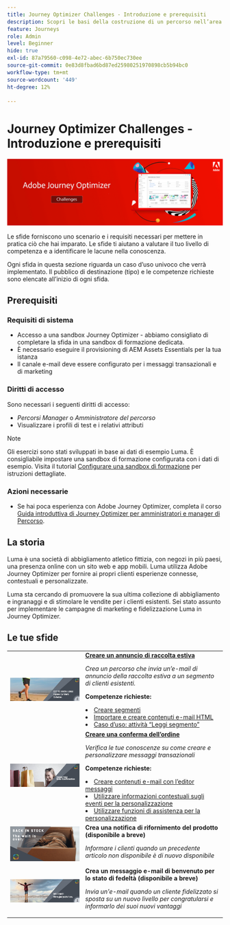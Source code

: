 ```yaml
---
title: Journey Optimizer Challenges - Introduzione e prerequisiti
description: Scopri le basi della costruzione di un percorso nell’area di lavoro del percorso.
feature: Journeys
role: Admin
level: Beginner
hide: true
exl-id: 87a79560-c098-4e72-abec-6b750ec730ee
source-git-commit: 0e83d8fbad6bd87ed25980251970898cb5b94bc0
workflow-type: tm+mt
source-wordcount: '449'
ht-degree: 12%

---
```


# Journey Optimizer Challenges - Introduzione e prerequisiti

![Banner per le sfide AJO](./assets/ajo-banner-challenges.png)

Le sfide forniscono uno scenario e i requisiti necessari per mettere in pratica ciò che hai imparato. Le sfide ti aiutano a valutare il tuo livello di competenza e a identificare le lacune nella conoscenza.

Ogni sfida in questa sezione riguarda un caso d’uso univoco che verrà implementato. Il pubblico di destinazione (tipo) e le competenze richieste sono elencate all’inizio di ogni sfida.

## Prerequisiti

### Requisiti di sistema

* Accesso a una sandbox Journey Optimizer - abbiamo consigliato di completare la sfida in una sandbox di formazione dedicata.
* È necessario eseguire il provisioning di AEM Assets Essentials per la tua istanza
* Il canale e-mail deve essere configurato per i messaggi transazionali e di marketing

### Diritti di accesso

Sono necessari i seguenti diritti di accesso:
* *Percorsi Manager* o *Amministratore del percorso*
* Visualizzare i profili di test e i relativi attributi

>[!NOTE]
> Gli esercizi sono stati sviluppati in base ai dati di esempio Luma. È consigliabile impostare una sandbox di formazione configurata con i dati di esempio. Visita il tutorial [Configurare una sandbox di formazione](/help/tutorial-configure-a-training-sandbox/introduction-and-prerequisites.md) per istruzioni dettagliate.

### Azioni necessarie

* Se hai poca esperienza con Adobe Journey Optimizer, completa il corso [Guida introduttiva di Journey Optimizer per amministratori e manager di Percorso](https://experienceleague.adobe.com/?recommended=JourneyOptimizer-U-1-2021.1&amp;lang=it).


## La storia

Luma è una società di abbigliamento atletico fittizia, con negozi in più paesi, una presenza online con un sito web e app mobili. Luma utilizza Adobe Journey Optimizer per fornire ai propri clienti esperienze connesse, contestuali e personalizzate.

Luma sta cercando di promuovere la sua ultima collezione di abbigliamento e ingranaggi e di stimolare le vendite per i clienti esistenti. Sei stato assunto per implementare le campagne di marketing e fidelizzazione Luma in Journey Optimizer.

## Le tue sfide

<table>
<tr>
<td>
 <div>
      <a href="summer-collection-announcement-challenge.md">
        <img alt="Immagine per l'annuncio della collezione estiva" src="./assets/email-assets/luma-transactional-onboarding-3.png"/>
      </a>
      </div>
  </td>
  <td>
   <strong><a href="summer-collection-announcement-challenge.md">Creare un annuncio di raccolta estiva </strong>
    </a>
      <p>
      <em>Crea un percorso che invia un’e-mail di annuncio della raccolta estiva a un segmento di clienti esistenti. </em>
      <p>
      <b>Competenze richieste:</b>
      <li><a href="https://experienceleague.adobe.com/docs/journey-optimizer-learn/tutorials/profiles-segments-subscriptions/create-segments.html"> Creare segmenti</li>
      <li><a href="https://experienceleague.adobe.com/docs/journey-optimizer-learn/tutorials/create-messages/create-emails/import-and-author-html-email-content.html">Importare e creare contenuti e-mail HTML</li>
      <li><a href="https://experienceleague.adobe.com/docs/journey-optimizer-learn/tutorials/create-journeys/use-case-read-segment.html">Caso d’uso: attività “Leggi segmento”</li>
  </td>
  </tr>
  <tr>
  <td>
  <div>
    <a href="order-confirmation-challenge.md">
      <img alt="E-mail Luma" src="./assets/email-assets/luma-transactional-order-confirmation.png"/>
    </a>
  </td>
  <td>
      <a href="order-confirmation-challenge.md">
    <strong><a href="order-confirmation-challenge.md">Creare una conferma dell’ordine</strong>
    </a>
    <div>
    <p>
    <em>Verifica le tue conoscenze su come creare e personalizzare messaggi transazionali
    </em>
    <p>
    <b>Competenze richieste:</b>
      <li><a href="https://experienceleague.adobe.com/docs/journey-optimizer-learn/tutorials/create-messages/create-email-content-with-the-message-editor.html"> Creare contenuti e-mail con l’editor messaggi</li>
      <li><a href="https://experienceleague.adobe.com/docs/journey-optimizer-learn/tutorials/personalize-content/use-contextual-event-information-for-personalization.html">Utilizzare informazioni contestuali sugli eventi per la personalizzazione</li>
      <li><a href="https://experienceleague.adobe.com/docs/journey-optimizer-learn/tutorials/personalize-content/use-helper-functions-for-personalization.html?lang=en">Utilizzare funzioni di assistenza per la personalizzazione</li>
  </td>
  </tr>
  <tr>
    <td>
    <div>
    <a>
      <img alt="Rifornimento del prodotto Luma" src="./assets/email-assets/luma-ProductReplenishment.png"/>
    </a>
    </div>
    <td>
    <div >
      <strong>Crea una notifica di rifornimento del prodotto (disponibile a breve)</strong>
    </a>
    </div>
    <p>
    <em>Informare i clienti quando un precedente articolo non disponibile è di nuovo disponibile</em>
    <p>
  </td>
  </tr>
  <tr>
    <td>
    <div>
    <a>
      <img alt="Ti diamo il benvenuto" src="./assets/email-assets/luma-transactional-onboarding-1.png"/>
    </a>
    </div>
    <td>
    <div >
      <a>
    <strong>Crea un messaggio e-mail di benvenuto per lo stato di fedeltà (disponibile a breve) </strong>
    </a>
    </div>
    <p>
    <em>Invia un'e-mail quando un cliente fidelizzato si sposta su un nuovo livello per congratularsi e informarlo dei suoi nuovi vantaggi</em>
    <p>
  </td>
  </tr>
</table>
